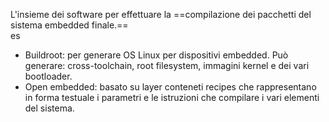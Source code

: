  L'insieme dei software per effettuare la ==compilazione dei pacchetti del sistema embedded finale.==  
 es

* Buildroot: per generare OS Linux per dispositivi embedded. Può generare: cross-toolchain, root filesystem, immagini kernel e dei vari bootloader.
* Open embedded: basato su layer conteneti recipes che rappresentano in forma testuale i parametri e le istruzioni che compilare i vari elementi del sistema.
